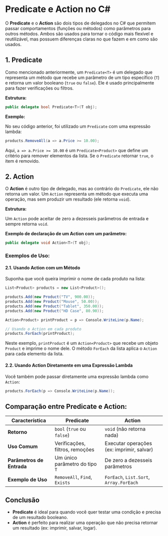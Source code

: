 
# Predicate e Action no C#

O **Predicate** e o **Action** são dois tipos de delegados no C# que permitem passar comportamentos (funções ou métodos) como parâmetros para outros métodos. Ambos são usados para tornar o código mais flexível e reutilizável, mas possuem diferenças claras no que fazem e em como são usados.

## 1. Predicate

Como mencionado anteriormente, um `Predicate<T>` é um delegado que representa um método que recebe um parâmetro de um tipo específico (`T`) e retorna um valor booleano (`true` ou `false`). Ele é usado principalmente para fazer verificações ou filtros.

**Estrutura:**
```csharp
public delegate bool Predicate<T>(T obj);
```

**Exemplo:**

No seu código anterior, foi utilizado um `Predicate` com uma expressão lambda:

```csharp
products.RemoveAll(a => a.Price >= 10.00);
```

Aqui, `a => a.Price >= 10.00` é um `Predicate<Product>` que define um critério para remover elementos da lista. Se o `Predicate` retornar `true`, o item é removido.

## 2. Action

O **Action** é outro tipo de delegado, mas ao contrário do `Predicate`, ele não retorna um valor. Um `Action` representa um método que executa uma operação, mas sem produzir um resultado (ele retorna `void`).

**Estrutura:**

Um `Action` pode aceitar de zero a dezesseis parâmetros de entrada e sempre retorna `void`.

**Exemplo de declaração de um Action com um parâmetro:**

```csharp
public delegate void Action<T>(T obj);
```

### Exemplos de Uso:

#### 2.1. Usando Action com um Método

Suponha que você queira imprimir o nome de cada produto na lista:

```csharp
List<Product> products = new List<Product>();

products.Add(new Product("TV", 900.00));
products.Add(new Product("Mouse", 50.00));
products.Add(new Product("Tablet", 350.00));
products.Add(new Product("HD Case", 80.90));

Action<Product> printProduct = p => Console.WriteLine(p.Name);

// Usando o Action em cada produto
products.ForEach(printProduct);
```

Neste exemplo, `printProduct` é um `Action<Product>` que recebe um objeto `Product` e imprime o nome dele. O método `ForEach` da lista aplica o `Action` para cada elemento da lista.

#### 2.2. Usando Action Diretamente em uma Expressão Lambda

Você também pode passar diretamente uma expressão lambda como `Action`:

```csharp
products.ForEach(p => Console.WriteLine(p.Name));
```

## Comparação entre Predicate e Action:

| **Característica**       | **Predicate<T>**                        | **Action<T>**                            |
|--------------------------|-----------------------------------------|------------------------------------------|
| **Retorno**              | `bool` (`true` ou `false`)              | `void` (não retorna nada)                |
| **Uso Comum**            | Verificações, filtros, remoções         | Executar operações (ex: imprimir, salvar)|
| **Parâmetros de Entrada**| Um único parâmetro do tipo `T`          | De zero a dezesseis parâmetros           |
| **Exemplo de Uso**       | `RemoveAll`, `Find`, `Exists`           | `ForEach`, `List.Sort`, `Array.ForEach`  |

## Conclusão

- **Predicate** é ideal para quando você quer testar uma condição e precisa de um resultado booleano.
- **Action** é perfeito para realizar uma operação que não precisa retornar um resultado (ex: imprimir, salvar, logar).
